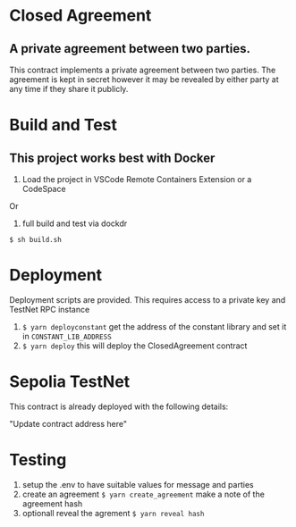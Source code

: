 # Closed Agreement

## A private agreement between two parties.

This contract implements a private agreement between two parties. The agreement is kept in secret
however it may be revealed by either party at any time if they share it publicly.

# Build and Test

## This project works best with Docker

1.  Load the project in VSCode Remote Containers Extension or a CodeSpace

Or

1. full build and test via dockdr

`$ sh build.sh`

# Deployment

Deployment scripts are provided. This requires access to a private key and TestNet RPC instance

1. `$ yarn deployconstant`
   get the address of the constant library and set it in `CONSTANT_LIB_ADDRESS`
2. `$ yarn deploy`
   this will deploy the ClosedAgreement contract

# Sepolia TestNet

This contract is already deployed with the following details:

"Update contract address here"

# Testing

1. setup the .env to have suitable values for message and parties
2. create an agreement
   `$ yarn create_agreement`
   make a note of the agreement hash
3. optionall reveal the agrement
   `$ yarn reveal hash`

